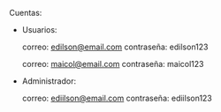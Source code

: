 Cuentas: 

  - Usuarios:

    correo: edilson@email.com
    contraseña: edilson123

    correo: maicol@email.com
    contraseña: maicol123

  - Administrador:

    correo: ediilson@email.com
    contraseña: ediilson123
